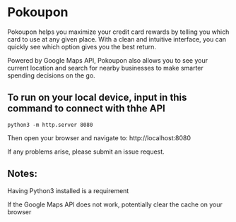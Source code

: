 # Pokoupon
Pokoupon helps you maximize your credit card rewards by telling you which card to use at any given place. With a clean and intuitive interface, you can quickly see which option gives you the best return.

Powered by Google Maps API, Pokoupon also allows you to see your current location and search for nearby businesses to make smarter spending decisions on the go.

## To run on your local device, input in this command to connect with thhe API
```
python3 -m http.server 8080
```
Then open your browser and navigate to:
http://localhost:8080


If any problems arise, please submit an issue request.

## Notes: 
Having Python3 installed is a requirement

If the Google Maps API does not work, potentially clear the cache on your browser

